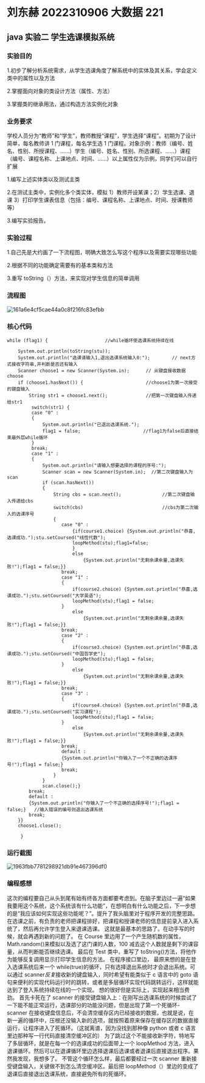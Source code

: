 # 刘东赫 2022310906 大数据 221

## java 实验二 学生选课模拟系统

### 实验目的

1.初步了解分析系统需求，从学生选课角度了解系统中的实体及其关系，学会定义类中的属性以及方法

2.掌握面向对象的类设计方法（属性、方法）

3.掌握类的继承用法，通过构造方法实例化对象

### 业务要求

学校人员分为“教师”和“学生”，教师教授“课程”，学生选择“课程”。初期为了设计简单，每名教师讲 1 门课程，每名学生选 1 门课程。对象示例：教师（编号、姓名、性别、所授课程、......）学生（编号、姓名、性别、所选课程、......）课程（编号、课程名称、上课地点、时间、......）以上属性仅为示例，同学们可以自行扩展

1.编写上述实体类以及测试主类

2.在测试主类中，实例化多个类实体，模拟 1）教师开设某课；2）学生选课、退课 3）打印学生课表信息（包括：编号、课程名称、上课地点、时间、授课教师等）

3.编写实验报告。


### 实验过程

1.自己先是大约画了一下流程图，明确大致怎么写这个程序以及需要实现哪些功能&#x20;

2.根据不同的功能确定需要有的基本类和方法&#x20;

3.重写 toString（）方法，来实现对学生信息的简单调用

### 流程图
![161a6e4cf5cae44a0c8f216fc83efbb](https://github.com/77ldh/experiment2-CourseRegistrationSystem/assets/145440886/8f7a32d7-08ad-4306-92a6-2fc4c8493f20)


### 核心代码

    while (flag1) {                     //while循环使选课系统持续在线

    	System.out.println(toString(stu));
    	System.out.println("选课请输入1,退出选课系统输入0:");        // next方式接收字符串,并判断是否还有输入
    	Scanner choose1 = new Scanner(System.in);      // 从键盘接收数据choose
        if (choose1.hasNext()) {                       //choose1为第一次接受的键盘输入
        	String str1 = choose1.next();              //把第一次键盘输入传递给str1
        	 switch(str1) {
        	 case "0" :
        	 {
        		 System.out.println("已退出选课系统.");
        		 flag1 = false;                       //flag1为false后直接结束最外层while循环
        	 }
        	 break;
        	 case "1" :
        	 {
        		 System.out.println("请输入想要选择的课程的序号:");
        		 Scanner scan = new Scanner(System.in);  //第二次键盘输入为scan
        		 if (scan.hasNext())
        		 {
        			 String cbs = scan.next();               //第二次键盘输入传递给cbs
        			 switch(cbs)                             //cbs为第二次输入的选课序号
        			 {
        			 	case "0" :
        			 		{if(course1.choice) {System.out.println("恭喜,选课成功.");stu.setCoursed("线性代数");
        			 		loopMethod(stu);flag1=false;
        			 		}
        			 		else
        			 			{System.out.println("无剩余课余量,选课失败!");flag1 = false;}}
        			 	break;
        			 	case "1" :
        			 	{
        			 		if(course2.choice) {System.out.println("恭喜,选课成功.");stu.setCoursed("大学英语");
        			 		loopMethod(stu);flag1 = false;
        			 	}
        			 		else
        			 			{System.out.println("无剩余课余量,选课失败!");flag1 = false;}}
        			 	break;
        			 	case "2" :
        			 	{
        			 		if(course3.choice) {System.out.println("恭喜,选课成功.");stu.setCoursed("中国哲学史");
        			 		loopMethod(stu);flag1 = false;
        			 	}
        			 		else
        			 			{System.out.println("无剩余课余量,选课失败!");flag1 = false;}}
        			 	break;
        			 	case "3" :
        			 	{
        			 		if(course4.choice) {System.out.println("恭喜,选课成功.");stu.setCoursed("实习课程");
        			 		loopMethod(stu);flag1 = false;
        			 	}
        			 		else
        			 			{System.out.println("无剩余课余量,选课失败!");flag1 = false;}}
        			 	break;
        			 	default :
        			 	{System.out.println("你输入了一个不正确的选课序号!");flag1 = false;}
        			 	break;
        			 }
        		 }
        		 scan.close();}
        	break;
        	default :
        	{System.out.println("你输入了一个不正确的选择序号!");flag1 = false;}   //输入错误的编号则退出选课系统
        	break;
        }}
        choose1.close();

    	 }
### 运行截图
![1963fbb7781298921db91e467396df0](https://github.com/77ldh/experiment2-CourseRegistrationSystem/assets/145440886/9dd1b2f0-e1f8-4a41-a633-18f82e475e55)


### 编程感想

这次的编程要自己从头到尾有始有终各方面都要考虑到。在脑子里边过一遍“如果我要用这个系统，这个系统该有什么功能”，在想明白有什么功能之后，下一步想的是“我应该如何实现这些功能呢？”。提升了我头脑里对于程序开发的完整思路。 在选课之前，有负责的老师把课程排好，把课程和授课老师的信息提前录入进入系统了，然后再允许学生登入来退课选课。 这就是最基本的思路了。在动手写的时候，就会再遇到新的问题了。 在 Course 里边用了一个产生随机数的属性，Math.random()来模拟以及选了这门课的人数，100 减去这个人数就是剩下的课容量，从而判断能否继续选课。 最后在 Test 类中，重写了 toString()方法，将他作为能够反复调用显示打印学生信息的方法。 在程序接口里边， 最原来想的是在登入选课系统后来一个 while(true)的循环，只有选择退出系统时才会退出系统。可以通过 scanner*反复*接收新的键盘输入，同时希望有能类似于 c 语言中的 goto 语句来便利的实现代码运行时的跳转，或者是多层循环实现代码跳转运行，这样就能达到了登入系统持续在线的一个实现。 想的很好但是实际上，实现起来相当费劲。 首先卡死在了 scanner 的接受键盘输入上：在刚写出选课系统的时候尝试了一下能不能正常运行，选课部分的功能没问题，但是出现了第一个死循环-scanner 在接收键盘信息后，不会清空缓存区内已经接收的数据，也就是说，在新一遍的循环中，压根还没输入新的选项，就按照着原来保存在缓存区的数据直接运行，让程序进入了死循环。（这就离谱，因为没找到那种像 python 或者 c 语言里边那种写一行代码直接清空缓冲区的） 为了跳过这个不能接收新字符，特地写了多层循环，就是在每一个的选课成功的后面带上一个 loopMethod 方法，进入退课循环。然后可以在退课循环里边选择退课后选课或者退课后直接退出程序。果然我发现，我想多了。 不管这个循环怎么样，最后都要经过一次 scanner 重新接受键盘输入，关键做不到怎么清空缓冲区。最后把 loopMethod（）里边的变成了退课后直接退出选课系统，直接避免所有的死循环。

